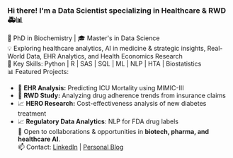 ### Hi there! I'm a Data Scientist specializing in Healthcare & RWD 🚑📊  
🔬 PhD in Biochemistry | 🎓 Master's in Data Science  
💡 Exploring healthcare analytics, AI in medicine & strategic insights, Real-World Data, EHR Analytics, and Health Economics Research  
📌 Key Skills: Python | R | SAS | SQL | ML | NLP | HTA | Biostatistics  
📊 Featured Projects:  
- 🏥 **EHR Analysis:** Predicting ICU Mortality using MIMIC-III  
- 💊 **RWD Study:** Analyzing drug adherence trends from insurance claims  
- 📈 **HERO Research:** Cost-effectiveness analysis of new diabetes treatment
- 📈 **Regulatory Data Analytics**: NLP for FDA drug labels  
🌱 Open to collaborations & opportunities in **biotech, pharma, and healthcare AI**.  
📫 Contact: [LinkedIn](https://www.linkedin.com/in/shanwen-yu-7a1553330/) | [Personal Blog](your_blog)
